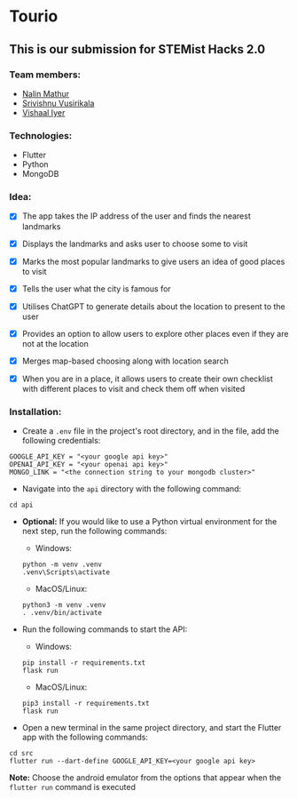 # Tourio

## This is our submission for STEMist Hacks 2.0

### Team members:

- [Nalin Mathur](https://github.com/DrSnek)
- [Srivishnu Vusirikala](https://github.com/vsmart-06)
- [Vishaal Iyer](https://github.com/EmperorMonke)

### Technologies:

- Flutter
- Python
- MongoDB

### Idea:

- [x] The app takes the IP address of the user and finds the nearest landmarks

- [x] Displays the landmarks and asks user to choose some to visit

- [x] Marks the most popular landmarks to give users an idea of good places to visit

- [x] Tells the user what the city is famous for

- [x] Utilises ChatGPT to generate details about the location to present to the user

- [x] Provides an option to allow users to explore other places even if they are not at the location

- [x] Merges map-based choosing along with location search

- [x] When you are in a place, it allows users to create their own checklist with different places to visit and check them off when visited

### Installation:

- Create a `.env` file in the project's root directory, and in the file, add the following credentials:
```console
GOOGLE_API_KEY = "<your google api key>"
OPENAI_API_KEY = "<your openai api key>"
MONGO_LINK = "<the connection string to your mongodb cluster>"
```

- Navigate into the `api` directory with the following command:
```console
cd api
```

- **Optional:** If you would like to use a Python virtual environment for the next step, run the following commands:

    - Windows:

    ```console
    python -m venv .venv
    .venv\Scripts\activate
    ```

    - MacOS/Linux:

    ```console
    python3 -m venv .venv
    . .venv/bin/activate
    ```

- Run the following commands to start the API:

    - Windows:

    ```console
    pip install -r requirements.txt
    flask run
    ```

    - MacOS/Linux:

    ```console
    pip3 install -r requirements.txt
    flask run
    ```

- Open a new terminal in the same project directory, and start the Flutter app with the following commands:
```console
cd src
flutter run --dart-define GOOGLE_API_KEY=<your google api key>
```
**Note:** Choose the android emulator from the options that appear when the `flutter run` command is executed 
